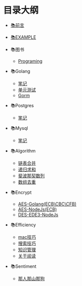 # 目录大纲

* [📚前言](README.md)

* [📚EXAMPLE](EXAMPLE.md)

* 📚图书
  * [Programing](md/books/programing.md)

* 📚Golang
  * [笔记](md/articles/golang/笔记.md)
  * [单元测试](md/articles/golang/单元测试.md)
  * [Gorm](md/articles/golang/Gorm.md)
* 📚Postgres
  * [笔记](md/articles/postgres/笔记.md)
* 📚Mysql
  * [笔记](md/articles/mysql/sql-mode.md)

* 📚Algorithm
  * [链表合并](md/algorithm/链表合并.md)
  * [递归求和](md/algorithm/递归求和.md)
  * [斐波那契数列](md/algorithm/斐波那契数列.md)
  * [数组去重](md/algorithm/有序数组-原地删除重复项.md)

* 📚Encrypt
  * [AES-Golang(ECB\CBC\CFB)](md/encrypt/aes-golang.md)
  * [AES-NodeJs(ECB)](md/encrypt/aes-nodejs.md)
  * [DES-EDE3-NodeJs](md/encrypt/des-ede3-nodejs.md)

* 📚Efficiency
  * [mac技巧](md/efficiency/mac.md)
  * [搜索技巧](md/efficiency/search.md)
  * [知识管理](md/efficiency/knowledge.md)
  * [关于阅读](md/efficiency/read.md)

* 📚Sentiment
  * [那人那山那狗](md/sentiment/那人那山那狗.md)